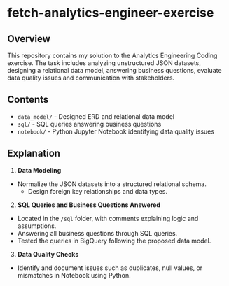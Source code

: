 # fetch-analytics-engineer-exercise

## Overview

This repository contains my solution to the Analytics Engineering Coding exercise. The task includes analyzing unstructured JSON datasets, designing a relational data model, answering business questions, evaluate data quality issues and communication with stakeholders. 

## Contents 
- `data_model/` - Designed ERD and relational data model
- `sql/` - SQL queries answering business questions
- `notebook/` - Python Jupyter Notebook identifying data quality issues

## Explanation 

1. **Data Modeling**
  - Normalize the JSON datasets into a structured relational schema.
    - Design foreign key relationships and data types.

2. **SQL Queries and Business Questions Answered**
  - Located in the `/sql` folder, with comments explaining logic and assumptions.
  - Answering all business questions through SQL queries.
  - Tested the queries in BigQuery following the proposed data model.

3. **Data Quality Checks**
  - Identify and document issues such as duplicates, null values, or mismatches in Notebook using Python.

